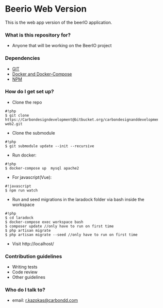 # Beerio Web Version #

This is the web app version of the beerIO application.

### What is this repository for? ###

* Anyone that will be working on the BeerIO project

### Dependencies ###
- [GIT](https://git-scm.com/download/)
- [Docker and Docker-Compose](https://docs.docker.com/engine/installation/)
- [NPM](https://docs.docker.com/engine/installation/)

### How do I get set up? ###

- Clone the repo

```
#!php
$ git clone https://Carbondesigndevelopment@bitbucket.org/carbondesignanddevelopment/beerio-web2.git
```
- Clone the submodule

```
#!php
$ git submodule update --init --recursive
```

- Run docker: 

```
#!php
$ docker-compose up  mysql apache2
```

- For javascript(Vue): 

```
#!javascript
$ npm run watch
```

- Run and seed migrations in the laradock folder via bash inside the workspace


```
#!php
$ cd laradock
$ docker-compose exec workspace bash
$ composer update //only have to run on first time
$ php artisan migrate
$ php artisan migrate --seed //only have to run on first time
```


- Visit http://localhost/

### Contribution guidelines ###

* Writing tests
* Code review
* Other guidelines

### Who do I talk to? ###

* email: r.kazokas@carbondd.com